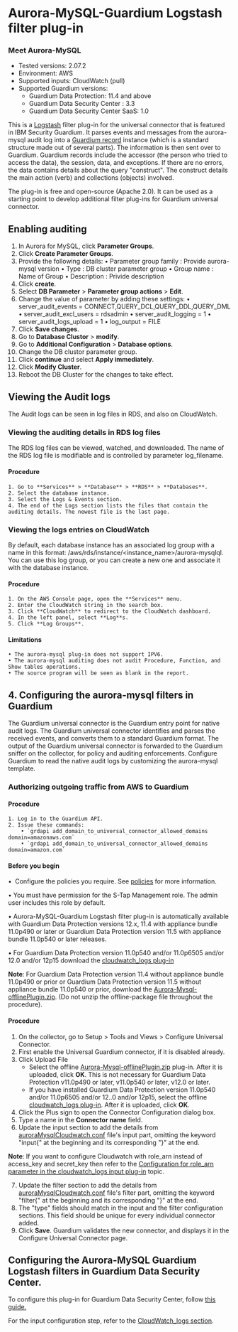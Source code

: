 # Aurora-MySQL-Guardium Logstash filter plug-in

### Meet Aurora-MySQL
* Tested versions: 2.07.2
* Environment: AWS
* Supported inputs: CloudWatch (pull)
* Supported Guardium versions:
  * Guardium Data Protection: 11.4 and above
  * Guardium Data Security Center : 3.3 
  * Guardium Data Security Center SaaS: 1.0

This is a [Logstash](https://github.com/elastic/logstash) filter plug-in for the universal connector that is featured in IBM Security Guardium. It parses events and messages from the aurora-mysql audit log into a [Guardium record](https://github.com/IBM/universal-connectors/blob/main/common/src/main/java/com/ibm/guardium/universalconnector/commons/structures/Record.java) instance (which is a standard structure made out of several parts). The information is then sent over to Guardium. Guardium records include the accessor (the person who tried to access the data), the session, data, and exceptions. If there are no errors, the data contains details about the query "construct". The construct details the main action (verb) and collections (objects) involved.

The plug-in is free and open-source (Apache 2.0). It can be used as a starting point to develop additional filter plug-ins for Guardium universal connector.


## Enabling auditing

1. In Aurora for MySQL, click **Parameter Groups**.
2. Click **Create Parameter Groups**.
3. Provide the following details:
		• Parameter group family : Provide aurora-mysql version
		• Type : DB cluster parameter group
		• Group name : Name of Group
		• Description : Privide description
4. Click **create**.
5. Select **DB Parameter** > **Parameter group actions** > **Edit**.
6. Change the value of parameter by adding these settings:
		• server_audit_events = CONNECT,QUERY_DCL,QUERY_DDL,QUERY_DML	
		• server_audit_excl_users =	rdsadmin
		• server_audit_logging	= 1
		• server_audit_logs_upload	= 1
		• log_output = FILE
7. Click **Save changes**.
8. Go to **Database Clustor** > **modify**.
9. Go to **Additional Configuration** > **Database options**.
10. Change the DB clustor parameter group.
11. Click **continue** and select **Apply immediately**.
12. Click **Modify Cluster**.
13. Reboot the DB Cluster for the changes to take effect.
		
## Viewing the Audit logs

The Audit logs can be seen in log files in RDS, and also on CloudWatch.
	
### Viewing the auditing details in RDS log files

The RDS log files can be viewed, watched, and downloaded. The name of the RDS log file is modifiable and is controlled by parameter log_filename.

#### Procedure
	1. Go to **Services** > **Database** > **RDS** > **Databases**.
	2. Select the database instance.
	3. Select the Logs & Events section.
	4. The end of the Logs section lists the files that contain the auditing details. The newest file is the last page.

### Viewing the logs entries on CloudWatch

By default, each database instance has an associated log group with a name in this format: /aws/rds/instance/<instance_name>/aurora-mysqlql. You can use this log group, or you can create a new one and associate it with the database instance.

#### Procedure
	1. On the AWS Console page, open the **Services** menu.
	2. Enter the CloudWatch string in the search box.
	3. Click **CloudWatch** to redirect to the CloudWatch dashboard.
	4. In the left panel, select **Log**s.
	5. Click **Log Groups**.
	

#### Limitations
	• The aurora-mysql plug-in does not support IPV6.
	• The aurora-mysql auditing does not audit Procedure, Function, and Show tables operations.
	• The source program will be seen as blank in the report.

## 4. Configuring the aurora-mysql filters in Guardium

The Guardium universal connector is the Guardium entry point for native audit logs. The Guardium universal connector identifies and parses the received events, and converts them to a standard Guardium format. The output of the Guardium universal connector is forwarded to the Guardium sniffer on the collector, for policy and auditing enforcements. Configure Guardium to read the native audit logs by customizing the aurora-mysql template.

### Authorizing outgoing traffic from AWS to Guardium

#### Procedure
	1. Log in to the Guardium API.
	2. Issue these commands:
		• `grdapi add_domain_to_universal_connector_allowed_domains domain=amazonaws.com`
		• `grdapi add_domain_to_universal_connector_allowed_domains domain=amazon.com`

#### Before you begin

•  Configure the policies you require. See [policies](/docs/#policies) for more information.

• You must have permission for the S-Tap Management role. The admin user includes this role by default.

• Aurora-MySQL-Guardium Logstash filter plug-in is automatically available with Guardium Data Protection versions 12.x, 11.4 with appliance bundle 11.0p490 or later or Guardium Data Protection version 11.5 with appliance bundle 11.0p540 or later releases.

• For Guardium Data Protection version 11.0p540 and/or 11.0p6505 and/or 12.0 and/or 12p15 download the [cloudwatch_logs plug-in](../../input-plugin/logstash-input-cloudwatch-logs/CloudwatchLogsInputPackage/offline-logstash-input-cloudwatch_log_1_0_5.zip)

**Note**: For Guardium Data Protection version 11.4 without appliance bundle 11.0p490 or prior or Guardium Data Protection version 11.5 without appliance bundle 11.0p540 or prior, download the [Aurora-Mysql-offlinePlugin.zip](https://github.com/IBM/universal-connectors/raw/main/filter-plugin/logstash-filter-aurora-mysql-guardium/AuroraMysqlOverCloudwatchPackage/AuroraMysql/Aurora-Mysql-offlinePlugin.zip). (Do not unzip the offline-package file throughout the procedure). 

#### Procedure
1. On the collector, go to Setup > Tools and Views > Configure Universal Connector.
2. First enable the Universal Guardium connector, if it is disabled already.
3. Click Upload File 
	* Select the offline [Aurora-Mysql-offlinePlugin.zip](https://github.com/IBM/universal-connectors/raw/main/filter-plugin/logstash-filter-aurora-mysql-guardium/AuroraMysqlOverCloudwatchPackage/AuroraMysql/Aurora-Mysql-offlinePlugin.zip) plug-in. After it is uploaded, click **OK**. This is not necessary for Guardium Data Protection v11.0p490 or later, v11.0p540 or later, v12.0 or later.		
	*  If you have installed Guardium Data Protection version 11.0p540 and/or 11.0p6505 and/or 12..0 and/or 12p15, select the offline [cloudwatch_logs plug-in](../../input-plugin/logstash-input-cloudwatch-logs/CloudwatchLogsInputPackage/offline-logstash-input-cloudwatch_log_1_0_5.zip). After it is uploaded, click **OK**.			 
4. Click the Plus sign to open the Connector Configuration dialog box.
5. Type a name in the **Connector name** field.
6. Update the input section to add the details from [auroraMysqlCloudwatch.conf](https://github.com/IBM/universal-connectors/raw/main/filter-plugin/logstash-filter-aurora-mysql-guardium/auroraMysqlCloudwatch.conf) file's input part, omitting the keyword "input{" at the beginning and its corresponding "}" at the end. 

**Note**: If you want to configure Cloudwatch with role_arn instead of access_key and secret_key then refer to the [Configuration for role_arn parameter in the cloudwatch_logs input plug-in](https://github.com/IBM/universal-connectors/blob/main/input-plugin/logstash-input-cloudwatch-logs/SettingsForRoleArn.md#configuration-for-role_arn-parameter-in-the-cloudwatch_logs-input-plug-in) topic.

7. Update the filter section to add the details from [auroraMysqlCloudwatch.conf](https://github.com/IBM/universal-connectors/raw/main/filter-plugin/logstash-filter-aurora-mysql-guardium/auroraMysqlCloudwatch.conf)  file's filter part, omitting the keyword "filter{" at the beginning and its corresponding "}" at the end.
8. The "type" fields should match in the input and the filter configuration sections. This field should be unique for every individual connector added.
9. Click **Save**. Guardium validates the new connector, and displays it in the Configure Universal Connector page.

## Configuring the Aurora-MySQL Guardium Logstash filters in Guardium Data Security Center.

To configure this plug-in for Guardium Data Security Center, follow [this guide.](/docs/Guardium%20Insights/3.2.x/UC_Configuration_GI.md)

For the input configuration step, refer to the [CloudWatch_logs section](/docs/Guardium%20Insights/3.2.x/UC_Configuration_GI.md#configuring-a-CloudWatch-input-plug-in).
